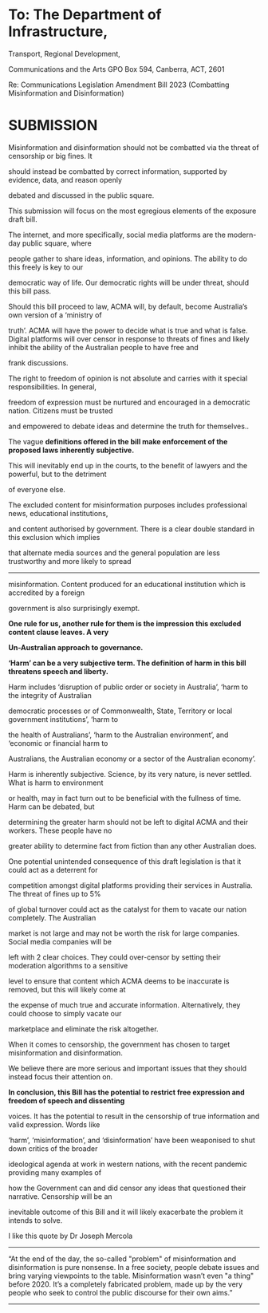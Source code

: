 # To: The Department of Infrastructure, 

Transport, Regional Development,

Communications and the Arts
GPO Box 594, Canberra, ACT, 2601

Re: Communications Legislation Amendment Bill 2023
(Combatting Misinformation and Disinformation)

# SUBMISSION

Misinformation and disinformation should not be combatted via the threat of censorship or big fines. It

should instead be combatted by correct information, supported by evidence, data, and reason openly

debated and discussed in the public square.

This submission will focus on the most egregious elements of the exposure draft bill.

The internet, and more specifically, social media platforms are the modern-day public square, where

people gather to share ideas, information, and opinions. The ability to do this freely is key to our

democratic way of life. Our democratic rights will be under threat, should this bill pass.

Should this bill proceed to law, ACMA will, by default, become Australia’s own version of a ‘ministry of

truth’. ACMA will have the power to decide what is true and what is false. Digital platforms will over
censor in response to threats of fines and likely inhibit the ability of the Australian people to have free and

frank discussions.

The right to freedom of opinion is not absolute and carries with it special responsibilities. In general,

freedom of expression must be nurtured and encouraged in a democratic nation. Citizens must be trusted

and empowered to debate ideas and determine the truth for themselves..

The vague **definitions offered in the bill make enforcement of the proposed laws inherently subjective.**

This will inevitably end up in the courts, to the benefit of lawyers and the powerful, but to the detriment


of everyone else.


The excluded content for misinformation purposes includes professional news, educational institutions,


and content authorised by government. There is a clear double standard in this exclusion which implies


that alternate media sources and the general population are less trustworthy and more likely to spread


-----

misinformation. Content produced for an educational institution which is accredited by a foreign


government is also surprisingly exempt.


**One rule for us, another rule for them is the impression this excluded content clause leaves. A very**


**Un-Australian approach to governance.**


**‘Harm’ can be a very subjective term. The definition of harm in this bill threatens speech and liberty.**

Harm includes ‘disruption of public order or society in Australia’, ‘harm to the integrity of Australian


democratic processes or of Commonwealth, State, Territory or local government institutions’, ‘harm to


the health of Australians’, ‘harm to the Australian environment’, and ‘economic or financial harm to


Australians, the Australian economy or a sector of the Australian economy’.


Harm is inherently subjective. Science, by its very nature, is never settled. What is harm to environment

or health, may in fact turn out to be beneficial with the fullness of time. Harm can be debated, but

determining the greater harm should not be left to digital ACMA and their workers. These people have no

greater ability to determine fact from fiction than any other Australian does.

One potential unintended consequence of this draft legislation is that it could act as a deterrent for

competition amongst digital platforms providing their services in Australia. The threat of fines up to 5%

of global turnover could act as the catalyst for them to vacate our nation completely. The Australian

market is not large and may not be worth the risk for large companies. Social media companies will be

left with 2 clear choices. They could over-censor by setting their moderation algorithms to a sensitive

level to ensure that content which ACMA deems to be inaccurate is removed, but this will likely come at

the expense of much true and accurate information. Alternatively, they could choose to simply vacate our

marketplace and eliminate the risk altogether.

When it comes to censorship, the government has chosen to target misinformation and disinformation.

We believe there are more serious and important issues that they should instead focus their attention on.

**In conclusion, this Bill has the potential to restrict free expression and freedom of speech and dissenting**

voices. It has the potential to result in the censorship of true information and valid expression. Words like

‘harm’, ‘misinformation’, and ‘disinformation’ have been weaponised to shut down critics of the broader

ideological agenda at work in western nations, with the recent pandemic providing many examples of

how the Government can and did censor any ideas that questioned their narrative. Censorship will be an

inevitable outcome of this Bill and it will likely exacerbate the problem it intends to solve.

I like this quote by Dr Joseph Mercola


-----

“At the end of the day, the so-called "problem" of misinformation and disinformation is pure nonsense.
In a free society, people debate issues and bring varying viewpoints to the table. Misinformation wasn’t
even "a thing" before 2020. It’s a completely fabricated problem, made up by the very people who seek
to control the public discourse for their own aims.”


-----

